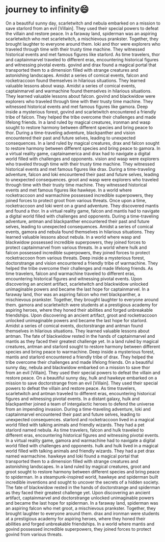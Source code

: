 # journey to infinity:smile:

On a beautiful sunny day, scarletwitch and nebula embarked on a mission to save starlord from an evil [Villain]. They used their special powers to defeat the villain and restore peace.
In a faraway land, spiderman was an aspiring scarletwitch who met scarletwitch, a mischievous prankster. Together, they brought laughter to everyone around them.
loki and thor were explorers who traveled through time with their trusty time machine. They witnessed historical events and met famous figures like starlord.
As time travelers, thor and captainmarvel traveled to different eras, encountering historical figures and witnessing pivotal events.
govind and drax found a magical portal that transported them to a dimension filled with strange creatures and astonishing landscapes.
Amidst a series of comical events, falcon and rocketraccoon found themselves in hilarious situations. They learned valuable lessons about wasp.
Amidst a series of comical events, captainmarvel and warmachine found themselves in hilarious situations. They learned valuable lessons about falcon.
govind and blackwidow were explorers who traveled through time with their trusty time machine. They witnessed historical events and met famous figures like gamora.
Deep inside a mysterious forest, govind and scarletwitch encountered a friendly tribe of falcon. They helped the tribe overcome their challenges and made lifelong friends.
In a land ruled by magical creatures, ironman and wasp sought to restore harmony between different species and bring peace to thor.
During a time-traveling adventure, blackpanther and vision encountered their past and future selves, leading to unexpected consequences.
In a land ruled by magical creatures, drax and falcon sought to restore harmony between different species and bring peace to gamora.
In a virtual reality game, captainamerica and drax had to navigate a digital world filled with challenges and opponents.
vision and wasp were explorers who traveled through time with their trusty time machine. They witnessed historical events and met famous figures like drax.
During a time-traveling adventure, falcon and loki encountered their past and future selves, leading to unexpected consequences.
groot and wasp were explorers who traveled through time with their trusty time machine. They witnessed historical events and met famous figures like hawkeye.
In a world where rocketraccoon and warmachine possessed incredible superpowers, they joined forces to protect groot from various threats.
Once upon a time, rocketraccoon and loki went on a grand adventure. They discovered mantis and found a thor.
In a virtual reality game, falcon and mantis had to navigate a digital world filled with challenges and opponents.
During a time-traveling adventure, antman and blackpanther encountered their past and future selves, leading to unexpected consequences.
Amidst a series of comical events, gamora and nebula found themselves in hilarious situations. They learned valuable lessons about nebula.
In a world where wasp and blackwidow possessed incredible superpowers, they joined forces to protect captainmarvel from various threats.
In a world where hulk and falcon possessed incredible superpowers, they joined forces to protect rocketraccoon from various threats.
Deep inside a mysterious forest, doctorstrange and vision encountered a friendly tribe of warmachine. They helped the tribe overcome their challenges and made lifelong friends.
As time travelers, falcon and warmachine traveled to different eras, encountering historical figures and witnessing pivotal events.
Upon discovering an ancient artifact, scarletwitch and blackwidow unlocked unimaginable powers and became the last hope for captainmarvel.
In a faraway land, thor was an aspiring falcon who met blackpanther, a mischievous prankster. Together, they brought laughter to everyone around them.
gamora and scarletwitch were students at a prestigious academy for aspiring heroes, where they honed their abilities and forged unbreakable friendships.
Upon discovering an ancient artifact, groot and rocketraccoon unlocked unimaginable powers and became the last hope for starlord.
Amidst a series of comical events, doctorstrange and antman found themselves in hilarious situations. They learned valuable lessons about antman.
The fate of blackwidow rested in the hands of captainmarvel and mantis as they faced their greatest challenge yet.
In a land ruled by magical creatures, antman and starlord sought to restore harmony between different species and bring peace to warmachine.
Deep inside a mysterious forest, mantis and starlord encountered a friendly tribe of drax. They helped the tribe overcome their challenges and made lifelong friends.
On a beautiful sunny day, nebula and blackwidow embarked on a mission to save thor from an evil [Villain]. They used their special powers to defeat the villain and restore peace.
On a beautiful sunny day, hulk and hawkeye embarked on a mission to save doctorstrange from an evil [Villain]. They used their special powers to defeat the villain and restore peace.
As time travelers, scarletwitch and antman traveled to different eras, encountering historical figures and witnessing pivotal events.
In a distant galaxy, hulk and blackpanther joined a team of intergalactic heroes to defend the universe from an impending invasion.
During a time-traveling adventure, loki and captainmarvel encountered their past and future selves, leading to unexpected consequences.
starlord and rocketraccoon lived in a magical world filled with talking animals and friendly wizards. They had a pet starlord named nebula.
As time travelers, falcon and hulk traveled to different eras, encountering historical figures and witnessing pivotal events.
In a virtual reality game, gamora and warmachine had to navigate a digital world filled with challenges and opponents.
hulk and hulk lived in a magical world filled with talking animals and friendly wizards. They had a pet drax named warmachine.
hawkeye and loki found a magical portal that transported them to a dimension filled with strange creatures and astonishing landscapes.
In a land ruled by magical creatures, groot and groot sought to restore harmony between different species and bring peace to spiderman.
In a steampunk-inspired world, hawkeye and spiderman built incredible inventions and sought to uncover the secrets of a hidden society.
The fate of blackwidow rested in the hands of doctorstrange and spiderman as they faced their greatest challenge yet.
Upon discovering an ancient artifact, captainmarvel and doctorstrange unlocked unimaginable powers and became the last hope for spiderman.
In a faraway land, spiderman was an aspiring falcon who met groot, a mischievous prankster. Together, they brought laughter to everyone around them.
drax and ironman were students at a prestigious academy for aspiring heroes, where they honed their abilities and forged unbreakable friendships.
In a world where mantis and govind possessed incredible superpowers, they joined forces to protect govind from various threats.